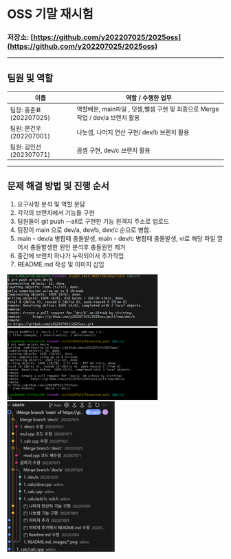 
# OSS 기말 재시험

### 저장소: [https://github.com/y202207025/2025oss](https://github.com/y202207025/2025oss)

---

##  팀원 및 역할

| 이름     | 역할 / 수행한 업무 |
|----------|------------------|
| 팀장: 홍준표(202207025) | 역할배분, main파일 , 덧셈,뺄셈 구현 및 최종으로 Merge 작업 / dev/a 브랜치 활용  |
| 팀원: 문건우(202207001) | 나눗셈, 나머지 연산 구현/ dev/b 브랜치 활용|
| 팀원: 김인선(202307071) | 곱셈 구현, dev/c 브랜치 활용 |


---

##  문제 해결 방법 및 진행 순서

1. 요구사항 분석 및 역할 분담 
2. 각각의 브랜치에서 기능들 구현 
3. 팀원들이 git push --all로 구현한 기능 원격지 주소로 업로드
4. 팀장이 main 으로  dev/a, dev/b, dev/c 순으로 병합.
5. main - dev/a 병합때  충돌발생, main - dev/c 병합때 충돌발생, vi로 해당 파일 열어서 충돌발생한 원인 분석후 충돌원인 제거 
6. 중간에 브랜치 하나가 누락되어서 추가작업 
7. README.md 작성 및 이미지 삽입 






<img src="images/1.png" width ="350"/>
<img src="images/dev_a.png" width ="350"/>
<img src="images/flow.png" width ="250" height = "350"/>